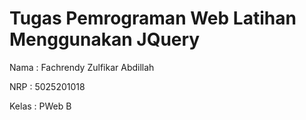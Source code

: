# Tugas Pemrograman Web Latihan Menggunakan JQuery

Nama    : Fachrendy Zulfikar Abdillah

NRP     : 5025201018

Kelas   : PWeb B


